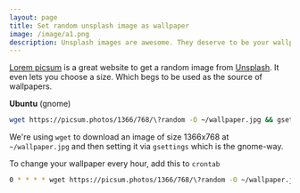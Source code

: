 ```yaml
---
layout: page
title: Set random unsplash image as wallpaper
image: /image/a1.png
description: Unsplash images are awesome. They deserve to be your wallpaper.
---
```


[Lorem picsum](https://picsum.photos) is a great website to get a random image from [Unsplash](https://unsplash.com). It even lets you choose a size. Which begs to be used as the source of wallpapers.

**Ubuntu** (gnome)
```sh
wget https://picsum.photos/1366/768/\?random -O ~/wallpaper.jpg && gsettings set org.gnome.desktop.background picture-uri ~/wallpaper.jpg
```

We're using `wget` to download an image of size 1366x768 at `~/wallpaper.jpg` and then setting it via `gsettings` which is the gnome-way.

To change your wallpaper every hour, add this to `crontab`
```sh
0 * * * * wget https://picsum.photos/1366/768/\?random -O ~/wallpaper.jpg && gsettings set org.gnome.desktop.background picture-uri ~/wallpaper.jpg
```

